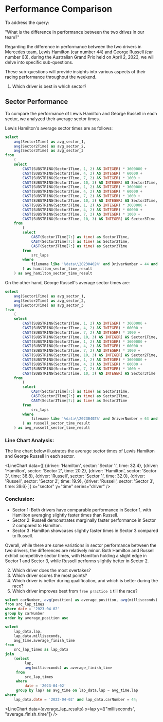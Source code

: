 # Performance Comparison

To address the query:

"What is the difference in performance between the two drives in our team?"

Regarding the difference in performance between the two drivers in Mercedes team, Lewis Hamilton (car number 44) and George Russell (car number 63), during the Australian Grand Prix held on April 2, 2023, we will delve into specific sub-questions. 

These sub-questions will provide insights into various aspects of their racing performance throughout the weekend.

1. Which driver is best in which sector?
## Sector Performance
To compare the performance of Lewis Hamilton and George Russell in each sector, we analyzed their average sector times. 

Lewis Hamilton's average sector times are as follows:
```sql hamilton_sector_time_result
select 
    avg(Sector1Time) as avg_sector_1,
    avg(Sector2Time) as avg_sector_2,
    avg(Sector3Time) as avg_sector_3
from 
    (
    select 
        CAST(SUBSTRING(Sector1Time, 1, 2) AS INTEGER) * 3600000 + 
        CAST(SUBSTRING(Sector1Time, 4, 2) AS INTEGER) * 60000 +
        CAST(SUBSTRING(Sector1Time, 7, 2) AS INTEGER) * 1000 + 
        CAST(SUBSTRING(Sector1Time, 10, 3) AS INTEGER) AS Sector1Time,  
        CAST(SUBSTRING(Sector2Time, 1, 2) AS INTEGER) * 3600000 + 
        CAST(SUBSTRING(Sector2Time, 4, 2) AS INTEGER) * 60000 +
        CAST(SUBSTRING(Sector2Time, 7, 2) AS INTEGER) * 1000 + 
        CAST(SUBSTRING(Sector2Time, 10, 3) AS INTEGER) AS Sector2Time,  
        CAST(SUBSTRING(Sector3Time, 1, 2) AS INTEGER) * 3600000 + 
        CAST(SUBSTRING(Sector3Time, 4, 2) AS INTEGER) * 60000 +
        CAST(SUBSTRING(Sector3Time, 7, 2) AS INTEGER) * 1000 + 
        CAST(SUBSTRING(Sector3Time, 10, 3) AS INTEGER) AS Sector3Time
    from 
        (
        select 
            CAST(Sector1Time[7:] as time) as Sector1Time,
            CAST(Sector2Time[7:] as time) as Sector2Time,
            CAST(Sector3Time[7:] as time) as Sector3Time
        from 
            src_laps
        where 
            filename like '%data\\20230402%' and DriverNumber = 44 and Sector1Time is not null and Sector2Time is not null and Sector3Time is not null
        ) as hamilton_sector_time_result
    ) as avg_hamilton_sector_time_result
```
On the other hand, George Russell's average sector times are:
```sql russell_sector_time_result
select 
    avg(Sector1Time) as avg_sector_1,
    avg(Sector2Time) as avg_sector_2,
    avg(Sector3Time) as avg_sector_3
from 
    (
    select 
        CAST(SUBSTRING(Sector1Time, 1, 2) AS INTEGER) * 3600000 + 
        CAST(SUBSTRING(Sector1Time, 4, 2) AS INTEGER) * 60000 +
        CAST(SUBSTRING(Sector1Time, 7, 2) AS INTEGER) * 1000 + 
        CAST(SUBSTRING(Sector1Time, 10, 3) AS INTEGER) AS Sector1Time,  
        CAST(SUBSTRING(Sector2Time, 1, 2) AS INTEGER) * 3600000 + 
        CAST(SUBSTRING(Sector2Time, 4, 2) AS INTEGER) * 60000 +
        CAST(SUBSTRING(Sector2Time, 7, 2) AS INTEGER) * 1000 + 
        CAST(SUBSTRING(Sector2Time, 10, 3) AS INTEGER) AS Sector2Time,  
        CAST(SUBSTRING(Sector3Time, 1, 2) AS INTEGER) * 3600000 + 
        CAST(SUBSTRING(Sector3Time, 4, 2) AS INTEGER) * 60000 +
        CAST(SUBSTRING(Sector3Time, 7, 2) AS INTEGER) * 1000 + 
        CAST(SUBSTRING(Sector3Time, 10, 3) AS INTEGER) AS Sector3Time
    from 
        (
        select 
            CAST(Sector1Time[7:] as time) as Sector1Time,
            CAST(Sector2Time[7:] as time) as Sector2Time,
            CAST(Sector3Time[7:] as time) as Sector3Time
        from 
            src_laps
        where 
            filename like '%data\\20230402%' and DriverNumber = 63 and Sector1Time is not null and Sector2Time is not null and Sector3Time is not null
        ) as russell_sector_time_result
    ) as avg_russell_sector_time_result
```
### Line Chart Analysis:
The line chart below illustrates the average sector times of Lewis Hamilton and George Russell in each sector.

<LineChart 
    data={[
        {driver: 'Hamilton', sector: 'Sector 1', time: 32.4}, 
        {driver: 'Hamilton', sector: 'Sector 2', time: 20.2}, 
        {driver: 'Hamilton', sector: 'Sector 3', time: 38.8}, 
        {driver: 'Russell', sector: 'Sector 1', time: 32.0}, 
        {driver: 'Russell', sector: 'Sector 2', time: 19.9}, 
        {driver: 'Russell', sector: 'Sector 3', time: 39.6}
    ]} 
    x="sector" 
    y="time" 
    series="driver" 
/>

### Conclusion:
- Sector 1: Both drivers have comparable performance in Sector 1, with Hamilton averaging slightly faster times than Russell.
- Sector 2: Russell demonstrates marginally faster performance in Sector 2 compared to Hamilton.
- Sector 3: Hamilton showcases slightly faster times in Sector 3 compared to Russell.

Overall, while there are some variations in sector performance between the two drivers, the differences are relatively minor. Both Hamilton and Russell exhibit competitive sector times, with Hamilton holding a slight edge in Sector 1 and Sector 3, while Russell performs slightly better in Sector 2.

2. Which driver does the most overtakes?
3. Which driver scores the most points?
4. Which driver is better during qualification, and which is better during the race?
5. Which driver improves best from `free practice 1` till the race?

```sql avarage_position
select carNumber, avg(position) as average_position, avg(milliseconds) as finish_time_in_milliseconds
from src_lap_times
where date = '2023-04-02' 
group by carNumber
order by average_position asc
```

```sql average_lap_results
select 
    lap_data.lap,
    lap_data.milliseconds,
    avg_time.average_finish_time
from 
    src_lap_times as lap_data
join 
    (select 
         lap,
         avg(milliseconds) as average_finish_time
     from 
         src_lap_times
     where 
         date = '2023-04-02'
     group by lap) as avg_time on lap_data.lap = avg_time.lap
where 
    lap_data.date = '2023-04-02' and lap_data.carNumber = 44;
```
<LineChart data={average_lap_results} x=lap y={["milliseconds", "average_finish_time"]} />
